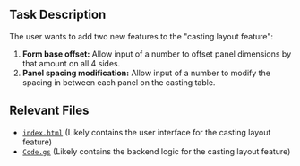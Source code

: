 ## Task Description
The user wants to add two new features to the "casting layout feature":
1.  **Form base offset:** Allow input of a number to offset panel dimensions by that amount on all 4 sides.
2.  **Panel spacing modification:** Allow input of a number to modify the spacing in between each panel on the casting table.

## Relevant Files
- [`index.html`](index.html) (Likely contains the user interface for the casting layout feature)
- [`Code.gs`](Code.gs) (Likely contains the backend logic for the casting layout feature)